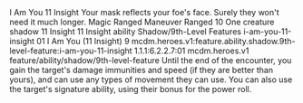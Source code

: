 <ability>
  <name>I Am You</name>
  <cost>11 Insight</cost>
  <flavor>Your mask reflects your foe&apos;s face. Surely they won&apos;t need it much longer.</flavor>
  <keywords>
    <keyword>Magic</keyword>
    <keyword>Ranged</keyword>
  </keywords>
  <type>Maneuver</type>
  <distance>Ranged 10</distance>
  <target>One creature</target>
  <metadata>
    <class>shadow</class>
    <cost>11 Insight</cost>
    <cost_amount>11</cost_amount>
    <cost_resource>Insight</cost_resource>
    <feature_type>ability</feature_type>
    <file_dpath>Shadow/9th-Level Features</file_dpath>
    <item_id>i-am-you-11-insight</item_id>
    <item_index>01</item_index>
    <item_name>I Am You (11 Insight)</item_name>
    <level>9</level>
    <scc>mcdm.heroes.v1:feature.ability.shadow.9th-level-feature:i-am-you-11-insight</scc>
    <scdc>1.1.1:6.2.2.7:01</scdc>
    <source>mcdm.heroes.v1</source>
    <type>feature/ability/shadow/9th-level-feature</type>
  </metadata>
  <effects>
    <effect type="mundane">Until the end of the encounter, you gain the target&apos;s damage immunities and speed (if they are better than yours), and can use any types of movement they can use. You can also use the target&apos;s signature ability, using their bonus for the power roll.</effect>
  </effects>
</ability>
